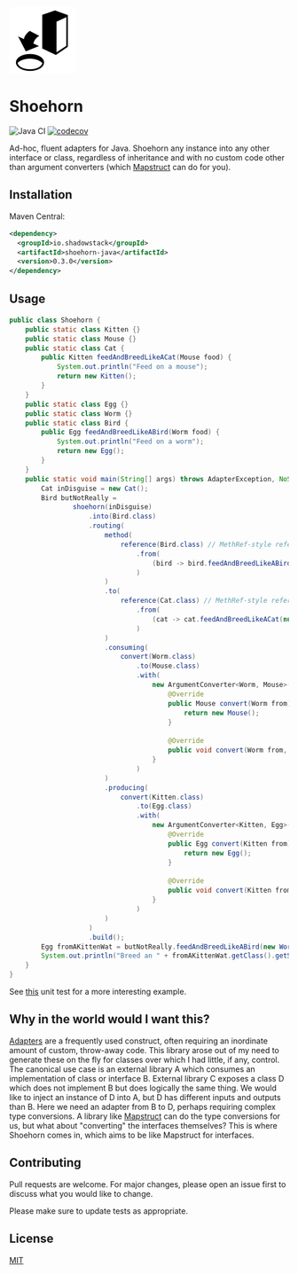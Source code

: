 ![square pegs in round holes](https://raw.githubusercontent.com/shadow-invoke/assets/master/shoehorn-java/shoehorn-logo-120.png)
# Shoehorn

![Java CI](https://github.com/shadow-invoke/shoehorn-java/workflows/Java%20CI/badge.svg) [![codecov](https://codecov.io/gh/shadow-invoke/shoehorn-java/branch/master/graph/badge.svg)](https://codecov.io/gh/shadow-invoke/shoehorn-java)

Ad-hoc, fluent adapters for Java. Shoehorn any instance into any other interface or class, regardless of inheritance and with no 
custom code other than argument converters (which [Mapstruct](https://mapstruct.org/) can do for you).

## Installation

Maven Central:

```xml
<dependency>
  <groupId>io.shadowstack</groupId>
  <artifactId>shoehorn-java</artifactId>
  <version>0.3.0</version>
</dependency>
```

## Usage

```java
public class Shoehorn {
    public static class Kitten {}
    public static class Mouse {}
    public static class Cat {
        public Kitten feedAndBreedLikeACat(Mouse food) {
            System.out.println("Feed on a mouse");
            return new Kitten();
        }
    }
    public static class Egg {}
    public static class Worm {}
    public static class Bird {
        public Egg feedAndBreedLikeABird(Worm food) {
            System.out.println("Feed on a worm");
            return new Egg();
        }
    }
    public static void main(String[] args) throws AdapterException, NoSuchMethodException {
        Cat inDisguise = new Cat();
        Bird butNotReally =
                shoehorn(inDisguise)
                    .into(Bird.class)
                    .routing(
                        method(
                            reference(Bird.class) // MethRef-style reference
                                .from(
                                    (bird -> bird.feedAndBreedLikeABird(null)) // pass whatever
                                )
                        )
                        .to(
                            reference(Cat.class) // MethRef-style reference
                                .from(
                                    (cat -> cat.feedAndBreedLikeACat(null)) // pass whatever
                                )
                        )
                        .consuming(
                            convert(Worm.class)
                                .to(Mouse.class)
                                .with(
                                    new ArgumentConverter<Worm, Mouse>() {
                                        @Override
                                        public Mouse convert(Worm from) throws AdapterException {
                                            return new Mouse();
                                        }

                                        @Override
                                        public void convert(Worm from, Mouse to) throws AdapterException {}
                                    }
                                )
                        )
                        .producing(
                            convert(Kitten.class)
                                .to(Egg.class)
                                .with(
                                    new ArgumentConverter<Kitten, Egg>() {
                                        @Override
                                        public Egg convert(Kitten from) throws AdapterException {
                                            return new Egg();
                                        }

                                        @Override
                                        public void convert(Kitten from, Egg to) throws AdapterException {}
                                    }
                                )
                        )
                    )
                    .build();
        Egg fromAKittenWat = butNotReally.feedAndBreedLikeABird(new Worm());
        System.out.println("Breed an " + fromAKittenWat.getClass().getSimpleName());
    }
}
```

See [this](./src/test/java/io/shadowstack/TestFluently.java) unit test for a more interesting example.

## Why in the world would I want this?

[Adapters](https://en.wikipedia.org/wiki/Adapter_pattern) are a frequently used construct, often requiring an inordinate 
amount of custom, throw-away code. This library arose out of my need to generate these on the fly for classes over which 
I had little, if any, control. The canonical use case is an external library A which consumes an implementation of class 
or interface B. External library C exposes a class D which does not implement B but does logically the same thing. We 
would like to inject an instance of D into A, but D has different inputs and outputs than B. Here we need an adapter 
from B to D, perhaps requiring complex type conversions. A library like [Mapstruct](https://mapstruct.org/) can do the 
type conversions for us, but what about "converting" the interfaces themselves? This is where Shoehorn comes in, which 
aims to be like Mapstruct for interfaces.

## Contributing

Pull requests are welcome. For major changes, please open an issue first to discuss what you would like to change.

Please make sure to update tests as appropriate.

## License

[MIT](https://choosealicense.com/licenses/mit/)
